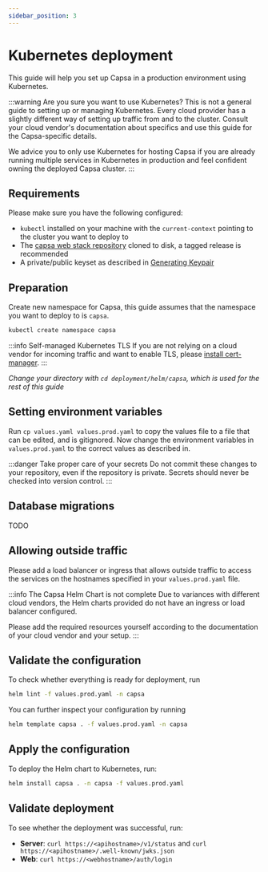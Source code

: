 ```yaml
---
sidebar_position: 3
---
```


# Kubernetes deployment

This guide will help you set up Capsa in a production environment using Kubernetes.

:::warning Are you sure you want to use Kubernetes?
This is not a general guide to setting up or managing Kubernetes. Every cloud provider has a slightly different way of setting up traffic from and to the cluster. Consult your cloud vendor's documentation about specifics and use this guide for the Capsa-specific details.

We advice you to only use Kubernetes for hosting Capsa if you are already running multiple services in Kubernetes in production and feel confident owning the deployed Capsa cluster.
:::

## Requirements

Please make sure you have the following configured:

- `kubectl` installed on your machine with the `current-context` pointing to the cluster you want to deploy to
- The [capsa web stack repository](https://github.com/capsa-gg/capsa) cloned to disk, a tagged release is recommended
- A private/public keyset as described in [Generating Keypair](../web-stack.md#generating-publicprivate-keypair)

## Preparation

Create new namespace for Capsa, this guide assumes that the namespace you want to deploy to is `capsa`.

```sh
kubectl create namespace capsa
```

:::info Self-managed Kubernetes TLS
If you are not relying on a cloud vendor for incoming traffic and want to enable TLS, please [install cert-manager](https://cert-manager.io/docs/installation/).
:::

_Change your directory with `cd deployment/helm/capsa`, which is used for the rest of this guide_

## Setting environment variables

Run `cp values.yaml values.prod.yaml` to copy the values file to a file that can be edited, and is gitignored. Now change the environment variables in `values.prod.yaml` to the correct values as described in.

:::danger Take proper care of your secrets
Do not commit these changes to your repository, even if the repository is private. Secrets should never be checked into version control.
:::

## Database migrations

TODO

## Allowing outside traffic

Please add a load balancer or ingress that allows outside traffic to access the services on the hostnames specified in your `values.prod.yaml` file.

:::info The Capsa Helm Chart is not complete
Due to variances with different cloud vendors, the Helm charts provided do not have an ingress or load balancer configured.

Please add the required resources yourself according to the documentation of your cloud vendor and your setup.
:::

## Validate the configuration

To check whether everything is ready for deployment, run

```sh
helm lint -f values.prod.yaml -n capsa
```

You can further inspect your configuration by running

```sh
helm template capsa . -f values.prod.yaml -n capsa
```

## Apply the configuration

To deploy the Helm chart to Kubernetes, run:

```sh
helm install capsa . -n capsa -f values.prod.yaml
```

## Validate deployment

To see whether the deployment was successful, run:

- **Server**: `curl https://<apihostname>/v1/status` and `curl https://<apihostname>/.well-known/jwks.json`
- **Web**: `curl https://<webhostname>/auth/login`
